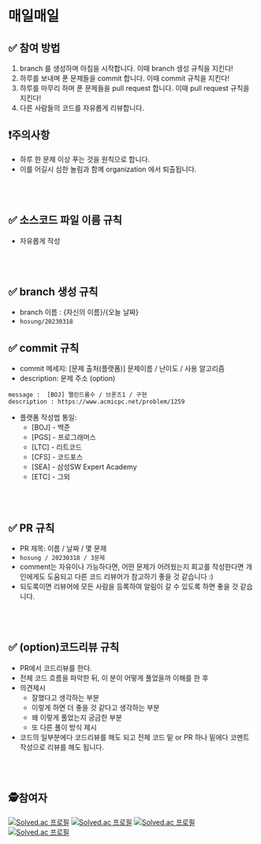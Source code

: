 
# 매일매일

## ✅ 참여 방법
1. branch 를 생성하며 아침을 시작합니다. 이때 branch 생성 규칙을 지킨다!
2. 하루를 보내며 푼 문제들을 commit 합니다. 이때 commit 규칙을 지킨다!
3. 하루를 마무리 하며 푼 문제들을 pull request 합니다. 이때 pull request 규칙을 지킨다!
4. 다른 사람들의 코드를 자유롭게 리뷰합니다.

## ❗️주의사항 
- 하루 한 문제 이상 푸는 것을 원칙으로 합니다.
- 이를 어길시 심한 놀림과 함께 organization 에서 퇴출됩니다.


<br />
<br />

## ✅ 소스코드 파일 이름 규칙
- 자유롭게 작성 

<br />
<br />

## ✅ branch 생성 규칙
- branch 이름 : {자신의 이름}/{오늘 날짜}
- ``` hosung/20230318 ``` 


## ✅ commit 규칙
- commit 메세지: [문제 출처(플랫폼)] 문제이름 / 난이도 / 사용 알고리즘
- description: 문제 주소 (option)
```
message :  [BOJ] 팰린드롬수 / 브론즈1 / 구현
description : https://www.acmicpc.net/problem/1259
```

- 플랫폼 작성법 통일: 
  * [BOJ] - 백준 
  * [PGS] - 프로그래머스
  * [LTC] - 리트코드
  * [CFS] - 코드포스
  * [SEA] - 삼성SW Expert Academy
  * [ETC] - 그외

<br />
<br />

## ✅ PR 규칙
- PR 제목: 이름 / 날짜 / 몇 문제
-  ```hosung / 20230318 / 3문제 ```
-  comment는 자유이나 가능하다면, 어떤 문제가 어려웠는지 회고를 작성한다면 개인에게도 도움되고 다른 코드 리뷰어가 참고하기 좋을 것 같습니다 :)
-  되도록이면 리뷰어에 모든 사람을 등록하여 알림이 갈 수 있도록 하면 좋을 것 같습니다.


<br />
<br />

## ✅ (option)코드리뷰 규칙
- PR에서 코드리뷰를 한다.
- 전체 코드 흐름을 파악한 뒤, 이 분이 어떻게 풀었을까 이해를 한 후 
- 의견제시
  -   잘했다고 생각하는 부분
  -   이렇게 하면 더 좋을 것 같다고 생각하는 부분
  -   왜 이렇게 풀었는지 궁금한 부분
  -   또 다른 풀이 방식 제시
- 코드의 일부분에다 코드리뷰를 해도 되고 전체 코드 밑 or PR 하나 밑에다 코멘트 작성으로 리뷰를 해도 됩니다.

<br />
<br />

## 🕵️참여자
[![Solved.ac 프로필](http://mazassumnida.wtf/api/v2/generate_badge?boj=an3735297)](https://solved.ac/an3735297)
[![Solved.ac 프로필](http://mazassumnida.wtf/api/v2/generate_badge?boj=dbsrkd1970)](https://solved.ac/dbsrkd1970)
[![Solved.ac 프로필](http://mazassumnida.wtf/api/v2/generate_badge?boj=bjs713)](https://solved.ac/bjs713)
[![Solved.ac 프로필](http://mazassumnida.wtf/api/v2/generate_badge?boj=rlaworkd91)](https://solved.ac/rlaworkd91)
